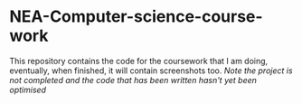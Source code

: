# NEA-Computer-science-course-work
This repository contains the code for the coursework that I am doing, eventually, when finished, it will contain screenshots too. *Note the project is not completed and the code that has been written hasn't yet been optimised*
